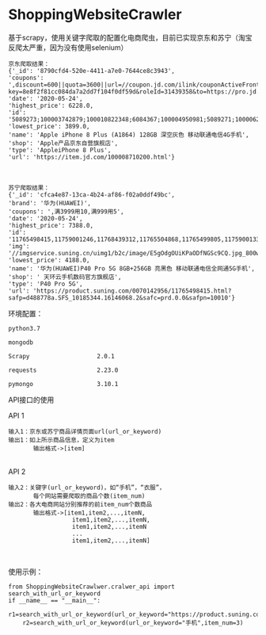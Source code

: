 # ShoppingWebsiteCrawler
基于scrapy，使用关键字爬取的配置化电商爬虫，目前已实现京东和苏宁（淘宝反爬太严重，因为没有使用selenium）

    京东爬取结果：
    {'_id': '8790cfd4-520e-4411-a7e0-7644ce8c3943',
    'coupons': ',discount=600||quota=3600||url=//coupon.jd.com/ilink/couponActiveFront/front_index.action?key=8e8f2f81cc084da7a2dd7f104f0df59d&roleId=31439358&to=https://pro.jd.com/mall/active/3vhrJRWUDvx84MMSPJ2gnMuggew3/index.html,https://pro.m.jd.com/mall/active/3vhrJRWUDvx84MMSPJ2gnMuggew3/index.html',
    'date': '2020-05-24',
    'highest_price': 6228.0,
    'id': '5089273;100003742879;100010822348;6084367;100004950981;5089271;100006299884;100006011521;6077902;5089275;100006299882;100006011519;6077930;100008710200;6077932;5089257;100003742933;100010822378;5089255;100006299866;100010822350;6084369;100004950977;6077904;5475612;100003742935;100010822384',
    'lowest_price': 3899.0,
    'name': 'Apple iPhone 8 Plus (A1864) 128GB 深空灰色 移动联通电信4G手机',
    'shop': 'Apple产品京东自营旗舰店',
    'type': 'AppleiPhone 8 Plus',
    'url': 'https://item.jd.com/100008710200.html'}
<br>

    苏宁爬取结果：
    {'_id': 'cfca4e87-13ca-4b24-af86-f02a0ddf49bc',
    'brand': '华为(HUAWEI)',
    'coupons': ',满3999用10,满999用5',
    'date': '2020-05-24',
    'highest_price': 7388.0,
    'id': '11765498415,11759001246,11768439312,11765504868,11765499805,11759001337,11768439753,11759037172,11768439861,11765499292,11765498415,11759037273,11768440086,11787914135,11768438948,11765499596,11765499758,11765499656,11768439990,11759036941,11768438454,11765499397,11765498941,11759001441,11768439472,11759037104,11768438656,11765499531,11765499038,11759037227,11768439606',
    'img': '//imgservice.suning.cn/uimg1/b2c/image/E5gOdgOUiKPaODfNGSc9CQ.jpg_800w_800h_4e',
    'lowest_price': 4188.0,
    'name': '华为(HUAWEI)P40 Pro 5G 8GB+256GB 亮黑色 移动联通电信全网通5G手机',
    'shop': ' 天环云手机数码官方旗舰店',
    'type': 'P40 Pro 5G',
    'url': 'https://product.suning.com/0070142956/11765498415.html?safp=d488778a.SFS_10185344.16146068.2&safc=prd.0.0&safpn=10010'}
    
    
环境配置：

    python3.7
    
    mongodb
    
    Scrapy                   2.0.1
    
    requests                 2.23.0
    
    pymongo                  3.10.1


API接口的使用

API 1

    输入1：京东或苏宁商品详情页面url(url_or_keyword)
    输出1：如上所示商品信息，定义为item
           输出格式->[item]
<br>
API 2

    输入2：关键字(url_or_keyword)，如“手机”，“衣服”，
           每个网站需要爬取的商品个数(item_num)
    输出2：各大电商网站分别推荐的前item_num个数商品
           输出格式->[item1,item2,...,itemN,
                      item1,item2,...,itemN,
                      item1,item2,...,itemN
                      ...
                      item1,item2,...,itemN]
<br>


使用示例：

    from ShoppingWebsiteCrawlwer.cralwer_api import search_with_url_or_keyword
    if __name__ == "__main__":
        r1=search_with_url_or_keyword(url_or_keyword="https://product.suning.com/0070142956/11765498415.html")
        r2=search_with_url_or_keyword(url_or_keyword="手机",item_num=3)
    
